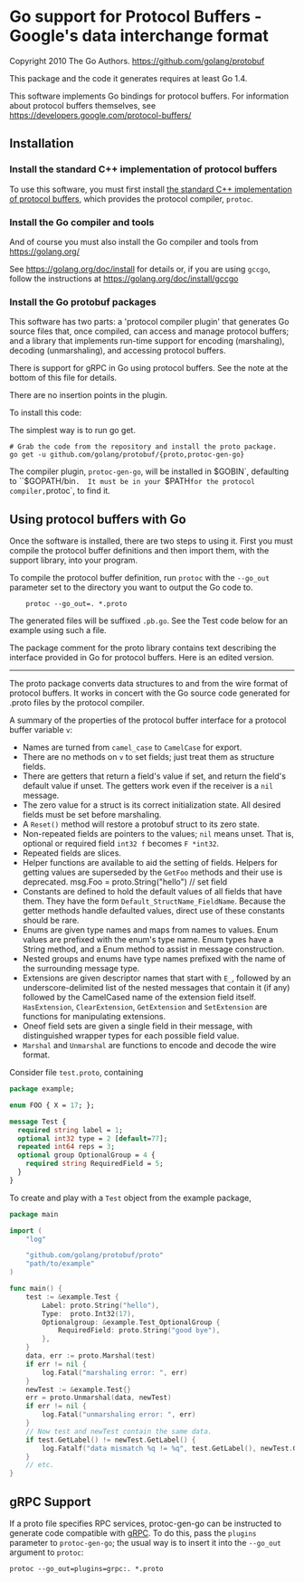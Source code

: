 # Go support for Protocol Buffers - Google's data interchange format
Copyright 2010 The Go Authors.
https://github.com/golang/protobuf

This package and the code it generates requires at least Go 1.4.

This software implements Go bindings for protocol buffers.  For
information about protocol buffers themselves, see
	https://developers.google.com/protocol-buffers/

## Installation

### Install the standard C++ implementation of protocol buffers

To use this software, you must first install
[the standard C++ implementation of protocol buffers](https://developers.google.com/protocol-buffers/),
which provides the protocol compiler, `protoc`.

### Install the Go compiler and tools

And of course you must also install the Go compiler and tools from
	https://golang.org/

See
	https://golang.org/doc/install
for details or, if you are using `gccgo`, follow the instructions at
	https://golang.org/doc/install/gccgo

### Install the Go protobuf packages

This software has two parts: a 'protocol compiler plugin' that
generates Go source files that, once compiled, can access and manage
protocol buffers; and a library that implements run-time support for
encoding (marshaling), decoding (unmarshaling), and accessing protocol
buffers.

There is support for gRPC in Go using protocol buffers.
See the note at the bottom of this file for details.

There are no insertion points in the plugin.

To install this code:

The simplest way is to run go get.

	# Grab the code from the repository and install the proto package.
	go get -u github.com/golang/protobuf/{proto,protoc-gen-go}

The compiler plugin, `protoc-gen-go`, will be installed in $GOBIN`,
defaulting to ``$GOPATH/bin`.  It must be in your `$PATH` for the protocol
compiler, `protoc`, to find it.

## Using protocol buffers with Go

Once the software is installed, there are two steps to using it.
First you must compile the protocol buffer definitions and then import
them, with the support library, into your program.

To compile the protocol buffer definition, run `protoc` with the `--go_out`
parameter set to the directory you want to output the Go code to.

```shell
	protoc --go_out=. *.proto
```

The generated files will be suffixed `.pb.go`.  See the Test code below
for an example using such a file.


The package comment for the proto library contains text describing
the interface provided in Go for protocol buffers. Here is an edited
version.

----------

The proto package converts data structures to and from the
wire format of protocol buffers.  It works in concert with the
Go source code generated for .proto files by the protocol compiler.

A summary of the properties of the protocol buffer interface
for a protocol buffer variable `v`:

  - Names are turned from `camel_case` to `CamelCase` for export.
  - There are no methods on `v` to set fields; just treat
  	them as structure fields.
  - There are getters that return a field's value if set,
	and return the field's default value if unset.
	The getters work even if the receiver is a `nil` message.
  - The zero value for a struct is its correct initialization state.
	All desired fields must be set before marshaling.
  - A `Reset()` method will restore a protobuf struct to its zero state.
  - Non-repeated fields are pointers to the values; `nil` means unset.
	That is, optional or required field `int32 f` becomes `F *int32`.
  - Repeated fields are slices.
  - Helper functions are available to aid the setting of fields.
	Helpers for getting values are superseded by the
	`GetFoo` methods and their use is deprecated.
		msg.Foo = proto.String("hello") // set field
  - Constants are defined to hold the default values of all fields that
	have them.  They have the form `Default_StructName_FieldName`.
	Because the getter methods handle defaulted values,
	direct use of these constants should be rare.
  - Enums are given type names and maps from names to values.
	Enum values are prefixed with the enum's type name. Enum types have
	a String method, and a Enum method to assist in message construction.
  - Nested groups and enums have type names prefixed with the name of
  	the surrounding message type.
  - Extensions are given descriptor names that start with `E_`,
	followed by an underscore-delimited list of the nested messages
	that contain it (if any) followed by the CamelCased name of the
	extension field itself.  `HasExtension`, `ClearExtension`, `GetExtension`
	and `SetExtension` are functions for manipulating extensions.
  - Oneof field sets are given a single field in their message,
	with distinguished wrapper types for each possible field value.
  - `Marshal` and `Unmarshal` are functions to encode and decode the wire format.

Consider file `test.proto`, containing

```protobuf
package example;

enum FOO { X = 17; };

message Test {
  required string label = 1;
  optional int32 type = 2 [default=77];
  repeated int64 reps = 3;
  optional group OptionalGroup = 4 {
    required string RequiredField = 5;
  }
}
```

To create and play with a `Test` object from the example package,

```go
package main

import (
	"log"

	"github.com/golang/protobuf/proto"
	"path/to/example"
)

func main() {
	test := &example.Test {
		Label: proto.String("hello"),
		Type:  proto.Int32(17),
		Optionalgroup: &example.Test_OptionalGroup {
			RequiredField: proto.String("good bye"),
		},
	}
	data, err := proto.Marshal(test)
	if err != nil {
		log.Fatal("marshaling error: ", err)
	}
	newTest := &example.Test{}
	err = proto.Unmarshal(data, newTest)
	if err != nil {
		log.Fatal("unmarshaling error: ", err)
	}
	// Now test and newTest contain the same data.
	if test.GetLabel() != newTest.GetLabel() {
		log.Fatalf("data mismatch %q != %q", test.GetLabel(), newTest.GetLabel())
	}
	// etc.
}
```

## gRPC Support

If a proto file specifies RPC services, protoc-gen-go can be instructed to
generate code compatible with [gRPC](http://www.grpc.io/). To do this, pass
the `plugins` parameter to `protoc-gen-go`; the usual way is to insert it into
the `--go_out` argument to `protoc`:

	protoc --go_out=plugins=grpc:. *.proto
